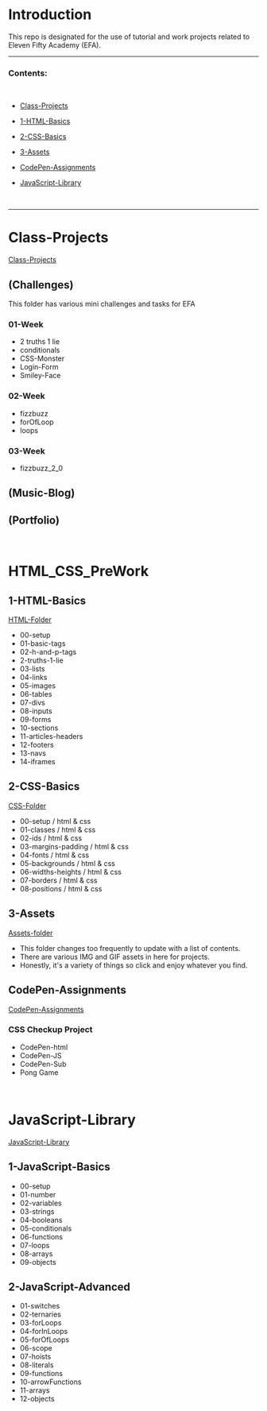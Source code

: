 # Introduction

This repo is designated for the use of tutorial and work projects related to Eleven Fifty Academy (EFA).

<hr>

### Contents:

<br/>

- [Class-Projects](#Class-Projects)

- [1-HTML-Basics](#1-HTML-Basics)

- [2-CSS-Basics](#2-CSS-Basics)

- [3-Assets](#3-assets)

- [CodePen-Assignments](#CodePen-Assignments)

- [JavaScript-Library](#JavaScript-Library)

  <br>

<hr>

# Class-Projects

[Class-Projects](https://github.com/xAaronWx/ElevenFiftyProjects/tree/master/Class-Projects)

## (Challenges)

This folder has various mini challenges and tasks for EFA

### 01-Week

- 2 truths 1 lie
- conditionals
- CSS-Monster
- Login-Form
- Smiley-Face

### 02-Week

- fizzbuzz
- forOfLoop
- loops

### 03-Week

- fizzbuzz_2_0

## (Music-Blog)

## (Portfolio)

<br>

# HTML_CSS_PreWork

## 1-HTML-Basics

[HTML-Folder](https://github.com/xAaronWx/ElevenFiftyProjects/tree/master/HTMLCSSPreWork/1-HTML-Basics)

- 00-setup
- 01-basic-tags
- 02-h-and-p-tags
- 2-truths-1-lie
- 03-lists
- 04-links
- 05-images
- 06-tables
- 07-divs
- 08-inputs
- 09-forms
- 10-sections
- 11-articles-headers
- 12-footers
- 13-navs
- 14-iframes

## 2-CSS-Basics

[CSS-Folder](https://github.com/xAaronWx/ElevenFiftyProjects/tree/master/HTMLCSSPreWork/2-CSS-Basics)

- 00-setup / html & css
- 01-classes / html & css
- 02-ids / html & css
- 03-margins-padding / html & css
- 04-fonts / html & css
- 05-backgrounds / html & css
- 06-widths-heights / html & css
- 07-borders / html & css
- 08-positions / html & css

## 3-Assets

[Assets-folder](https://github.com/xAaronWx/ElevenFiftyProjects/tree/master/HTMLCSSPreWork/3-assets)

- This folder changes too frequently to update with a list of contents.
- There are various IMG and GIF assets in here for projects.
- Honestly, it's a variety of things so click and enjoy whatever you find.

## CodePen-Assignments

[CodePen-Assignments](https://github.com/xAaronWx/ElevenFiftyProjects/tree/master/HTMLCSSPreWork/Code-Pen-Assignments)

### CSS Checkup Project

- CodePen-html
- CodePen-JS
- CodePen-Sub
- Pong Game

<br>

# JavaScript-Library

[JavaScript-Library](https://github.com/xAaronWx/ElevenFiftyProjects/tree/master/JavaScript-Library)

## 1-JavaScript-Basics

- 00-setup
- 01-number
- 02-variables
- 03-strings
- 04-booleans
- 05-conditionals
- 06-functions
- 07-loops
- 08-arrays
- 09-objects

## 2-JavaScript-Advanced

- 01-switches
- 02-ternaries
- 03-forLoops
- 04-forInLoops
- 05-forOfLoops
- 06-scope
- 07-hoists
- 08-literals
- 09-functions
- 10-arrowFunctions
- 11-arrays
- 12-objects
